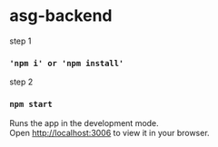 # asg-backend

step 1

### `'npm i' or 'npm install'`

step 2

### `npm start`
Runs the app in the development mode.\
Open [http://localhost:3006](http://localhost:3006) to view it in your browser.
